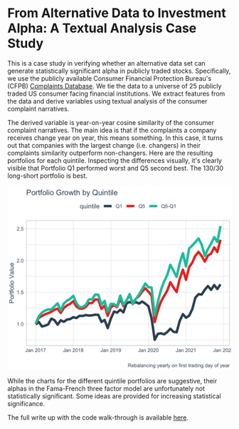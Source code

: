# From Alternative Data to Investment Alpha: A Textual Analysis Case Study

This is a case study in verifying whether an alternative data set can generate statistically significant alpha in publicly traded stocks. Specifically, we use the publicly available Consumer Financial Protection Bureau's (CFPB) [Complaints Database](https://www.consumerfinance.gov/data-research/consumer-complaints/). We tie the data to a universe of 25 publicly traded US consumer facing financial institutions. We extract features from the data and derive variables using textual analysis of the consumer complaint narratives. 

The derived variable is year-on-year cosine similarity of the consumer complaint narratives. The main idea is that if the complaints a company receives change year on year, this means something. In this case, it turns out that companies with the largest change (i.e. changers) in their complaints similarity outperform non-changers. Here are the resulting portfolios for each quintile. Inspecting the differences visually, it's clearly visible that Portfolio Q1 performed worst and Q5 second best. The 130/30 long-short portfolio is best.

<img src="https://github.com/witolot/consumer_complaints/blob/master/images/portfolio_comp.png" width="600"/>

While the charts for the different quintile portfolios are suggestive, their alphas in the Fama-French three factor model are unfortunately not statistically significant. Some ideas are provided for increasing statistical significance.

The full write up with the code walk-through is available <a href="http://witolot.github.io">here</a>.
